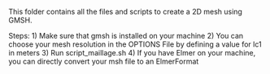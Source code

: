 This folder contains all the files and scripts to create a 2D mesh using GMSH. 

Steps:
	1) Make sure that gmsh is installed  on your machine
	2) You can choose your mesh resolution in the OPTIONS File by defining a value for lc1 in meters
	3) Run script_maillage.sh
	4) If you have Elmer on your machine, you can directly convert your msh file to an ElmerFormat
